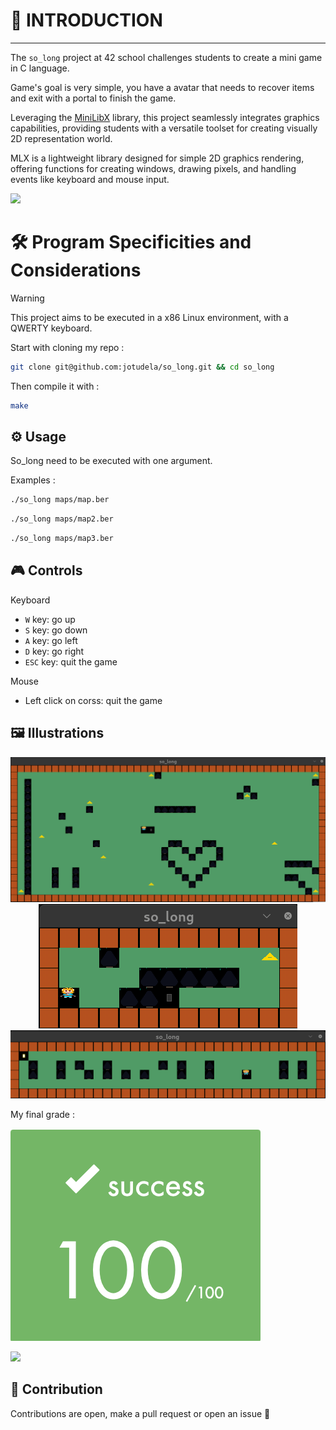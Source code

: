 # 🚀 INTRODUCTION

---

The `so_long` project at 42 school challenges students to create a mini game in C language.

Game's goal is very simple, you have a avatar that needs to recover items and exit with a portal to finish the game.

Leveraging the [MiniLibX](https://github.com/42Paris/minilibx-linux) library, this project seamlessly integrates graphics capabilities, providing students with a versatile toolset for creating visually 2D representation world.

MLX is a lightweight library designed for simple 2D graphics rendering, offering functions for creating windows, drawing pixels, and handling events like keyboard and mouse input.

![](https://raw.githubusercontent.com/andreasbm/readme/master/assets/lines/rainbow.png)

# 🛠️  Program Specificities and Considerations

> [!WARNING]
> This project aims to be executed in a x86 Linux environment, with a QWERTY keyboard.

Start with cloning my repo :
```bash
git clone git@github.com:jotudela/so_long.git && cd so_long
```

Then compile it with :
```bash
make
```

## ⚙️ Usage

So_long need to be executed with one argument.

Examples :
```bash
./so_long maps/map.ber
```
```bash
./so_long maps/map2.ber
```
```bash
./so_long maps/map3.ber
```

## 🎮 Controls

Keyboard
- ```W``` key: go up
- ```S``` key: go down
- ```A``` key: go left
- ```D``` key: go right
- ```ESC``` key: quit the game

Mouse
- Left click on corss: quit the game

## 🖼️ Illustrations
<p align="center">
  <img src="imgs/first_world.png" alt="2D">
  <img src="imgs/second_world.png" alt="2D">
  <img src="imgs/third_world.png" alt="2D">
</p>

My final grade :

![](imgs/100_percent.png)

![](https://raw.githubusercontent.com/andreasbm/readme/master/assets/lines/rainbow.png)

## 🤝 Contribution
Contributions are open, make a pull request or open an issue 🚀

